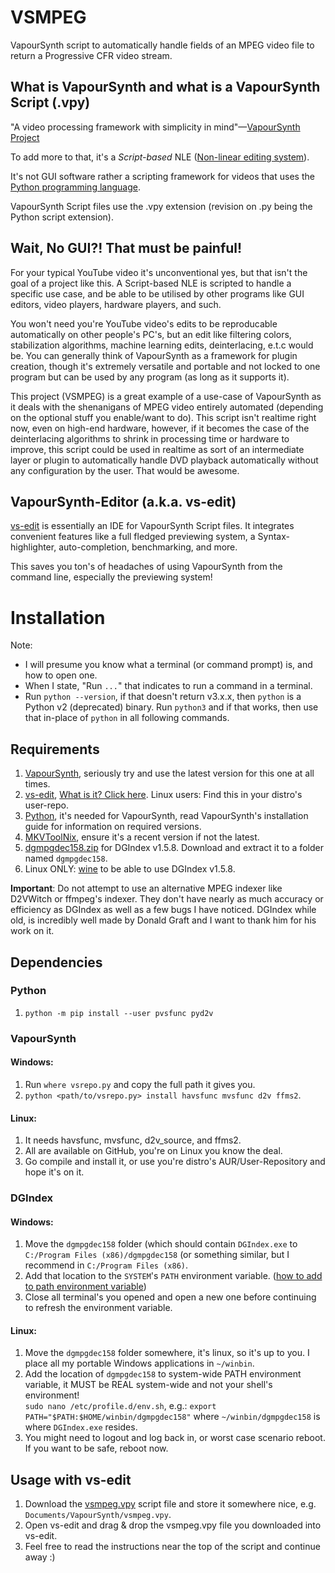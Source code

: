 # VSMPEG

VapourSynth script to automatically handle fields of an MPEG video file to return a Progressive CFR video stream.

## What is VapourSynth and what is a VapourSynth Script (.vpy)

"A video processing framework with simplicity in mind"—[VapourSynth Project](https://github.com/vapoursynth/vapoursynth)

To add more to that, it's a *Script-based* NLE ([Non-linear editing system](https://wikipedia.org/wiki/Non-linear_editing_system)).

It's not GUI software rather a scripting framework for videos that uses the [Python programming language](https://wikipedia.org/wiki/Python_(programming_language)).

VapourSynth Script files use the .vpy extension (revision on .py being the Python script extension).

## Wait, No GUI?! That must be painful!

For your typical YouTube video it's unconventional yes, but that isn't the goal of a project like this. A Script-based NLE is scripted to handle a specific use case, and be able to be utilised by other programs like GUI editors, video players, hardware players, and such.

You won't need you're YouTube video's edits to be reproducable automatically on other people's PC's, but an edit like filtering colors, stabilization algorithms, machine learning edits, deinterlacing, e.t.c would be. You can generally think of VapourSynth as a framework for plugin creation, though it's extremely versatile and portable and not locked to one program but can be used by any program (as long as it supports it).

This project (VSMPEG) is a great example of a use-case of VapourSynth as it deals with the shenanigans of MPEG video entirely automated (depending on the optional stuff you enable/want to do). This script isn't realtime right now, even on high-end hardware, however, if it becomes the case of the deinterlacing algorithms to shrink in processing time or hardware to improve, this script could be used in realtime as sort of an intermediate layer or plugin to automatically handle DVD playback automatically without any configuration by the user. That would be awesome.

## VapourSynth-Editor (a.k.a. vs-edit)

[vs-edit](https://forum.doom9.org/showthread.php?t=170965) is essentially an IDE for VapourSynth Script files. It integrates convenient features like a full fledged previewing system, a Syntax-highlighter, auto-completion, benchmarking, and more.

This saves you ton's of headaches of using VapourSynth from the command line, especially the previewing system!

# Installation

Note:

- I will presume you know what a terminal (or command prompt) is, and how to open one.
- When I state, "Run `...`" that indicates to run a command in a terminal.
- Run `python --version`, if that doesn't return v3.x.x, then `python` is a Python v2 (deprecated) binary. Run `python3` and if that works, then use that in-place of `python` in all following commands.

## Requirements

1. [VapourSynth](http://vapoursynth.com), seriously try and use the latest version for this one at all times.
2. [vs-edit](https://forum.doom9.org/showthread.php?t=170965), [What is it? Click here](#vapoursynth-editor-aka-vs-edit). Linux users: Find this in your distro's user-repo.
3. [Python](https://python.org), it's needed for VapourSynth, read VapourSynth's installation guide for information on required versions.
4. [MKVToolNix](https://mkvtoolnix.download), ensure it's a recent version if not the latest.
5. [dgmpgdec158.zip](http://rationalqm.us/dgmpgdec/dgmpgdec.html) for DGIndex v1.5.8. Download and extract it to a folder named `dgmpgdec158`.
6. Linux ONLY: [wine](https://winehq.org) to be able to use DGIndex v1.5.8.

**Important**: Do not attempt to use an alternative MPEG indexer like D2VWitch or ffmpeg's indexer. They don't have nearly as much accuracy or efficiency as DGIndex as well as a few bugs I have noticed. DGIndex while old, is incredibly well made by Donald Graft and I want to thank him for his work on it.

## Dependencies

### Python

1. `python -m pip install --user pvsfunc pyd2v`

### VapourSynth

#### Windows:

1. Run `where vsrepo.py` and copy the full path it gives you.
2. `python <path/to/vsrepo.py> install havsfunc mvsfunc d2v ffms2`.

#### Linux:

1. It needs havsfunc, mvsfunc, d2v_source, and ffms2.
2. All are available on GitHub, you're on Linux you know the deal.
3. Go compile and install it, or use you're distro's AUR/User-Repository and hope it's on it.

### DGIndex

#### Windows:

1. Move the `dgmpgdec158` folder (which should contain `DGIndex.exe` to `C:/Program Files (x86)/dgmpgdec158` (or something similar, but I recommend in `C:/Program Files (x86)`.
2. Add that location to the `SYSTEM`'s `PATH` environment variable. ([how to add to path environment variable](https://helpdeskgeek.com/windows-10/add-windows-path-environment-variable/))
3. Close all terminal's you opened and open a new one before continuing to refresh the environment variable.

#### Linux:

1. Move the `dgmpgdec158` folder somewhere, it's linux, so it's up to you. I place all my portable Windows applications in `~/winbin`.
2. Add the location of `dgmpgdec158` to system-wide PATH environment variable, it MUST be REAL system-wide and not your shell's environment!  
`sudo nano /etc/profile.d/env.sh`, e.g.: `export PATH="$PATH:$HOME/winbin/dgmpgdec158"` where `~/winbin/dgmpgdec158` is where `DGIndex.exe` resides.
3. You might need to logout and log back in, or worst case scenario reboot. If you want to be safe, reboot now.

## Usage with vs-edit

1. Download the [vsmpeg.vpy](vsmpeg.vpy) script file and store it somewhere nice, e.g. `Documents/VapourSynth/vsmpeg.vpy`.
2. Open vs-edit and drag & drop the vsmpeg.vpy file you downloaded into vs-edit.
3. Feel free to read the instructions near the top of the script and continue away :)
